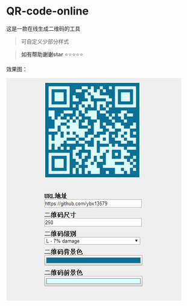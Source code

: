 # QR-code-online
这是一款在线生成二维码的工具

>可自定义少部分样式


> **如有帮助谢谢star**   :star::star::star::star::star:
 
 
 
 
 
 
 效果图：
 
 
 
 
 <img src="show.jpg" />
